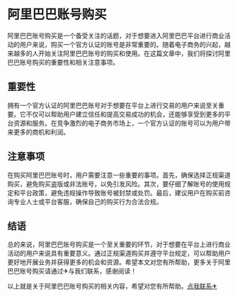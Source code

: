 # 阿里巴巴账号购买

阿里巴巴账号购买是一个备受关注的话题，对于想要进入阿里巴巴平台进行商业活动的用户来说，购买一个官方认证的账号是非常重要的。随着电子商务的兴起，越来越多的人开始关注阿里巴巴账号的购买和使用。在这篇文章中，我们将探讨阿里巴巴账号购买的重要性和相关注意事项。

## 重要性

拥有一个官方认证的阿里巴巴账号对于想要在平台上进行交易的用户来说至关重要。它不仅可以帮助用户建立信任和提高交易成功的机会，还能够享受到更多的平台资源和服务。在竞争激烈的电子商务市场上，一个官方认证的账号可以为用户带来更多的商机和利润。

## 注意事项

在购买阿里巴巴账号时，用户需要注意一些重要的事项。首先，确保选择正规渠道购买，避免购买盗版或非法账号，以免引发风险。其次，要仔细了解账号的使用规定和平台政策，避免违规操作导致账号被封禁或处罚。最后，建议用户在购买前咨询专业人士或平台客服，确保自己的购买行为合法合规。

## 结语

总的来说，阿里巴巴账号购买是一个至关重要的环节，对于想要在平台上进行商业活动的用户来说具有重要意义。通过正规渠道购买并遵守平台规定，可以帮助用户更好地开展业务并获得更多的机会和资源。希望本文对您有所帮助，更多关于阿里巴巴账号购买请通过✈与我们联系，感谢阅读！

以上就是关于阿里巴巴账号购买的相关内容，希望对您有所帮助。[点我联系✈](https://qa.G208.com)